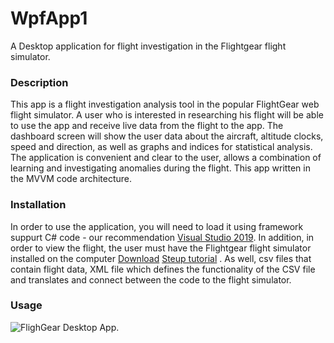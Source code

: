 # WpfApp1
A Desktop application for flight investigation in the Flightgear flight simulator.

### Description
This app is a flight investigation analysis tool in the popular FlightGear web flight simulator.
A user who is interested in researching his flight will be able to use the app and receive live data from the flight to the app.
The dashboard screen will show the user data about the aircraft, altitude clocks, speed and direction, as well as graphs and indices for statistical analysis. The application is convenient and clear to the user, allows a combination of learning and investigating anomalies during the flight.
This app written in the MVVM code architecture.

### Installation
In order to use the application, you will need to load it using framework suppurt C# code - our recommendation [Visual Studio 2019](https://visualstudio.microsoft.com/vs/).
In addition, in order to view the flight, the user must have the Flightgear flight simulator installed on the computer [Download](https://www.flightgear.org/download/) [Steup tutorial](https://wiki.flightgear.org/New_to_FlightGear) . As well, csv files that contain flight data, XML file which defines the functionality of the CSV file and translates and connect between the code to the flight simulator.

### Usage
![FlighGear Desktop App.](C:/Users/lared/Desktop/readme.jpg "FlighGear Desktop App")

  
